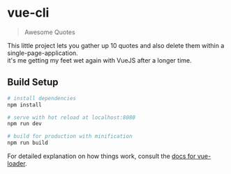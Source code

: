 # vue-cli

> Awesome Quotes 

This little project lets you gather up 10 quotes 
and also delete them within a single-page-application. 
<br>
it's me getting my feet wet again with VueJS after a longer time. 

## Build Setup

``` bash
# install dependencies
npm install

# serve with hot reload at localhost:8080
npm run dev

# build for production with minification
npm run build
```

For detailed explanation on how things work, consult the [docs for vue-loader](http://vuejs.github.io/vue-loader).
